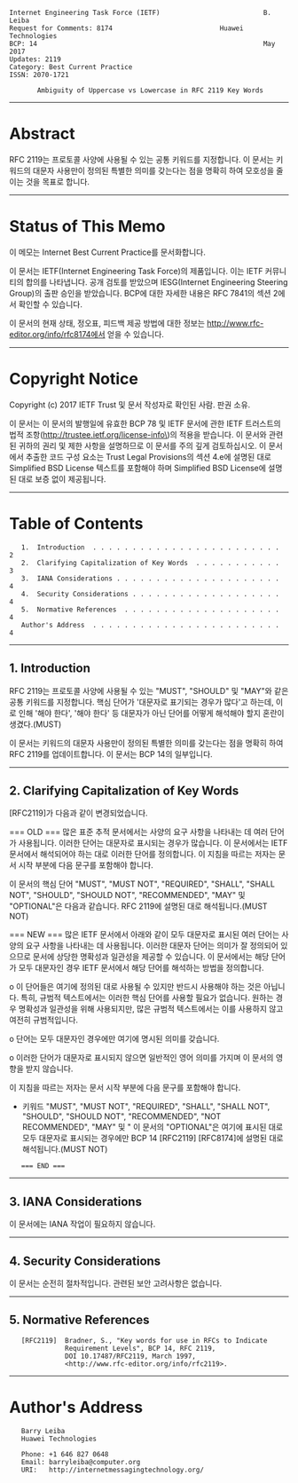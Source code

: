 

```text
Internet Engineering Task Force (IETF)                          B. Leiba
Request for Comments: 8174                           Huawei Technologies
BCP: 14                                                         May 2017
Updates: 2119
Category: Best Current Practice
ISSN: 2070-1721

       Ambiguity of Uppercase vs Lowercase in RFC 2119 Key Words
```

---
# **Abstract**

RFC 2119는 프로토콜 사양에 사용될 수 있는 공통 키워드를 지정합니다. 이 문서는 키워드의 대문자 사용만이 정의된 특별한 의미를 갖는다는 점을 명확히 하여 모호성을 줄이는 것을 목표로 합니다.

---
# **Status of This Memo**

이 메모는 Internet Best Current Practice를 문서화합니다.

이 문서는 IETF\(Internet Engineering Task Force\)의 제품입니다. 이는 IETF 커뮤니티의 합의를 나타냅니다. 공개 검토를 받았으며 IESG\(Internet Engineering Steering Group\)의 출판 승인을 받았습니다. BCP에 대한 자세한 내용은 RFC 7841의 섹션 2에서 확인할 수 있습니다.

이 문서의 현재 상태, 정오표, 피드백 제공 방법에 대한 정보는 http://www.rfc-editor.org/info/rfc8174에서 얻을 수 있습니다.

---
# **Copyright Notice**

Copyright \(c\) 2017 IETF Trust 및 문서 작성자로 확인된 사람. 판권 소유.

이 문서는 이 문서의 발행일에 유효한 BCP 78 및 IETF 문서에 관한 IETF 트러스트의 법적 조항\(http://trustee.ietf.org/license-info\)의 적용을 받습니다. 이 문서와 관련된 귀하의 권리 및 제한 사항을 설명하므로 이 문서를 주의 깊게 검토하십시오. 이 문서에서 추출한 코드 구성 요소는 Trust Legal Provisions의 섹션 4.e에 설명된 대로 Simplified BSD License 텍스트를 포함해야 하며 Simplified BSD License에 설명된 대로 보증 없이 제공됩니다.

---
# **Table of Contents**

```text
   1.  Introduction  . . . . . . . . . . . . . . . . . . . . . . . .   2
   2.  Clarifying Capitalization of Key Words  . . . . . . . . . . .   3
   3.  IANA Considerations . . . . . . . . . . . . . . . . . . . . .   4
   4.  Security Considerations . . . . . . . . . . . . . . . . . . .   4
   5.  Normative References  . . . . . . . . . . . . . . . . . . . .   4
   Author's Address  . . . . . . . . . . . . . . . . . . . . . . . .   4
```

---
## **1.  Introduction**

RFC 2119는 프로토콜 사양에 사용될 수 있는 "MUST", "SHOULD" 및 "MAY"와 같은 공통 키워드를 지정합니다. 핵심 단어가 '대문자로 표기되는 경우가 많다'고 하는데, 이로 인해 '해야 한다', '해야 한다' 등 대문자가 아닌 단어를 어떻게 해석해야 할지 혼란이 생겼다.\(MUST\)

이 문서는 키워드의 대문자 사용만이 정의된 특별한 의미를 갖는다는 점을 명확히 하여 RFC 2119를 업데이트합니다. 이 문서는 BCP 14의 일부입니다.

---
## **2.  Clarifying Capitalization of Key Words**

\[RFC2119\]가 다음과 같이 변경되었습니다.

=== OLD === 많은 표준 추적 문서에서는 사양의 요구 사항을 나타내는 데 여러 단어가 사용됩니다. 이러한 단어는 대문자로 표시되는 경우가 많습니다. 이 문서에서는 IETF 문서에서 해석되어야 하는 대로 이러한 단어를 정의합니다. 이 지침을 따르는 저자는 문서 시작 부분에 다음 문구를 포함해야 합니다.

이 문서의 핵심 단어 "MUST", "MUST NOT", "REQUIRED", "SHALL", "SHALL NOT", "SHOULD", "SHOULD NOT", "RECOMMENDED", "MAY" 및 "OPTIONAL"은 다음과 같습니다. RFC 2119에 설명된 대로 해석됩니다.\(MUST NOT\)

=== NEW === 많은 IETF 문서에서 아래와 같이 모두 대문자로 표시된 여러 단어는 사양의 요구 사항을 나타내는 데 사용됩니다. 이러한 대문자 단어는 의미가 잘 정의되어 있으므로 문서에 상당한 명확성과 일관성을 제공할 수 있습니다. 이 문서에서는 해당 단어가 모두 대문자인 경우 IETF 문서에서 해당 단어를 해석하는 방법을 정의합니다.

o 이 단어들은 여기에 정의된 대로 사용될 수 있지만 반드시 사용해야 하는 것은 아닙니다. 특히, 규범적 텍스트에서는 이러한 핵심 단어를 사용할 필요가 없습니다. 원하는 경우 명확성과 일관성을 위해 사용되지만, 많은 규범적 텍스트에서는 이를 사용하지 않고 여전히 규범적입니다.

o 단어는 모두 대문자인 경우에만 여기에 명시된 의미를 갖습니다.

o 이러한 단어가 대문자로 표시되지 않으면 일반적인 영어 의미를 가지며 이 문서의 영향을 받지 않습니다.

이 지침을 따르는 저자는 문서 시작 부분에 다음 문구를 포함해야 합니다.

- 키워드 "MUST", "MUST NOT", "REQUIRED", "SHALL", "SHALL NOT", "SHOULD", "SHOULD NOT", "RECOMMENDED", "NOT RECOMMENDED", "MAY" 및 " 이 문서의 "OPTIONAL"은 여기에 표시된 대로 모두 대문자로 표시되는 경우에만 BCP 14 \[RFC2119\] \[RFC8174\]에 설명된 대로 해석됩니다.\(MUST NOT\)

```text
   === END ===
```

---
## **3.  IANA Considerations**

이 문서에는 IANA 작업이 필요하지 않습니다.

---
## **4.  Security Considerations**

이 문서는 순전히 절차적입니다. 관련된 보안 고려사항은 없습니다.

---
## **5.  Normative References**

```text
   [RFC2119]  Bradner, S., "Key words for use in RFCs to Indicate
              Requirement Levels", BCP 14, RFC 2119,
              DOI 10.17487/RFC2119, March 1997,
              <http://www.rfc-editor.org/info/rfc2119>.
```

---
# **Author's Address**

```text
   Barry Leiba
   Huawei Technologies

   Phone: +1 646 827 0648
   Email: barryleiba@computer.org
   URI:   http://internetmessagingtechnology.org/
```